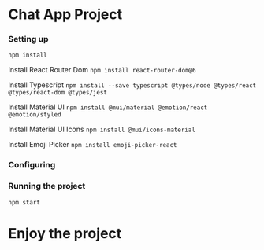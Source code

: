 # Chat App Project

### Setting up

```npm install```

Install React Router Dom
```npm install react-router-dom@6```

Install Typescript
```npm install --save typescript @types/node @types/react @types/react-dom @types/jest```

Install Material UI
```npm install @mui/material @emotion/react @emotion/styled```

Install Material UI Icons
```npm install @mui/icons-material```

Install Emoji Picker
```npm install emoji-picker-react```

### Configuring

### Running the project

```npm start```

# Enjoy the project
